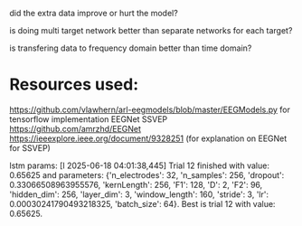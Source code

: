 did the extra data improve or hurt the model?

is doing multi target network better than separate networks for each target?

is transfering data to frequency domain better than time domain?


# Resources used:
https://github.com/vlawhern/arl-eegmodels/blob/master/EEGModels.py for tensorflow implementation EEGNet SSVEP
https://github.com/amrzhd/EEGNet
https://ieeexplore.ieee.org/document/9328251 (for explanation on EEGNet for SSVEP)

lstm params: [I 2025-06-18 04:01:38,445] Trial 12 finished with value: 0.65625 and parameters: {'n_electrodes': 32, 'n_samples': 256, 'dropout': 0.33066508963955576, 'kernLength': 256, 'F1': 128, 'D': 2, 'F2': 96, 'hidden_dim': 256, 'layer_dim': 3, 'window_length': 160, 'stride': 3, 'lr': 0.00030241790493218325, 'batch_size': 64}. Best is trial 12 with value: 0.65625.